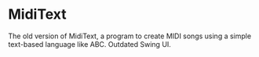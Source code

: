 # MidiText
The old version of MidiText, a program to create MIDI songs using a simple text-based language like ABC. Outdated Swing UI.